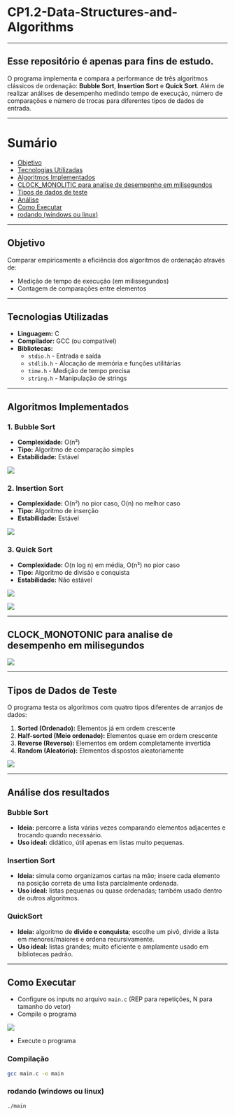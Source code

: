 # CP1.2-Data-Structures-and-Algorithms

---

## Esse repositório é apenas para fins de estudo.

O programa implementa e compara a performance de três algoritmos clássicos de ordenação: **Bubble Sort**, **Insertion Sort** e **Quick Sort**. Além de realizar análises de desempenho medindo tempo de execução, número de comparações e número de trocas para diferentes tipos de dados de entrada.

---

# Sumário
- [Objetivo](#objetivo)
- [Tecnologias Utilizadas](#tecnologias-utilizadas)
- [Algoritmos Implementados](#algoritmos-implementados)
- [CLOCK_MONOLITIC para analise de desempenho em milisegundos](#clock_monotonic-para-analise-de-desempenho-em-milisegundos)
- [Tipos de dados de teste](#tipos-de-dados-de-teste)
- [Análise](#analise)
- [Como Executar](#como-executar)
- [rodando (windows ou linux)](#rodando-windows-ou-linux)

---

## Objetivo

Comparar empiricamente a eficiência dos algoritmos de ordenação através de:
- Medição de tempo de execução (em milissegundos)
- Contagem de comparações entre elementos

---

## Tecnologias Utilizadas

- **Linguagem:** C
- **Compilador:** GCC (ou compatível)
- **Bibliotecas:**
    - `stdio.h` - Entrada e saída
    - `stdlib.h` - Alocação de memória e funções utilitárias
    - `time.h` - Medição de tempo precisa
    - `string.h` - Manipulação de strings

---

## Algoritmos Implementados

### 1. Bubble Sort
- **Complexidade:** O(n²)
- **Tipo:** Algoritmo de comparação simples
- **Estabilidade:** Estável

<image src="exemplo1.png"></image>

### 2. Insertion Sort
- **Complexidade:** O(n²) no pior caso, O(n) no melhor caso
- **Tipo:** Algoritmo de inserção
- **Estabilidade:** Estável

<image src="exemplo2.png"></image>

### 3. Quick Sort
- **Complexidade:** O(n log n) em média, O(n²) no pior caso
- **Tipo:** Algoritmo de divisão e conquista
- **Estabilidade:** Não estável

<image src="exemplo3.png"></image>

<image src="exemplo7.png"></image>

---

## CLOCK_MONOTONIC para analise de desempenho em milisegundos
<image src="exemplo4.png"></image>

---

## Tipos de Dados de Teste
O programa testa os algoritmos com quatro tipos diferentes de arranjos de dados:

1. **Sorted (Ordenado):** Elementos já em ordem crescente
2. **Half-sorted (Meio ordenado):** Elementos quase em ordem crescente
3. **Reverse (Reverso):** Elementos em ordem completamente invertida
4. **Random (Aleatório):** Elementos dispostos aleatoriamente

<image src="exemplo6.png"></image>

---

## Análise dos resultados
### Bubble Sort
- **Ideia:** percorre a lista várias vezes comparando elementos adjacentes e trocando quando necessário.
- **Uso ideal:** didático, útil apenas em listas muito pequenas.

### Insertion Sort
- **Ideia:** simula como organizamos cartas na mão; insere cada elemento na posição correta de uma lista parcialmente ordenada.
- **Uso ideal:** listas pequenas ou quase ordenadas; também usado dentro de outros algoritmos.

### QuickSort
- **Ideia:** algoritmo de **divide e conquista**; escolhe um pivô, divide a lista em menores/maiores e ordena recursivamente.
- **Uso ideal:** listas grandes; muito eficiente e amplamente usado em bibliotecas padrão.

---

## Como Executar
- Configure os inputs no arquivo `main.c` (REP para repetições, N para tamanho do vetor)
- Compile o programa

<image src="exemplo5.png"></image>
- Execute o programa

### Compilação
```bash
gcc main.c -o main
```

### rodando (windows ou linux)
````bash
./main
````